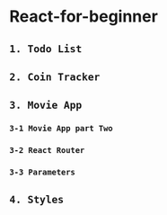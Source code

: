 # React-for-beginner

## `1. Todo List`

## `2. Coin Tracker`

## `3. Movie App`

### `3-1 Movie App part Two`

### `3-2 React Router`

### `3-3 Parameters`

## `4. Styles`
